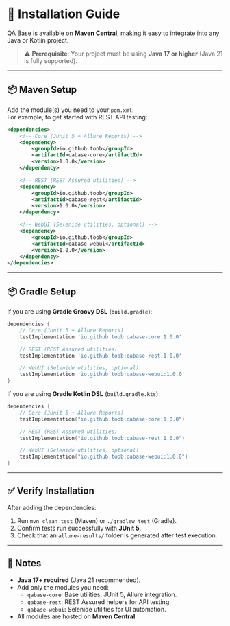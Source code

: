 # 🚀 Installation Guide

QA Base is available on **Maven Central**, making it easy to integrate into any Java or Kotlin project.

> ⚠️ **Prerequisite**: Your project must be using **Java 17 or higher** (Java 21 is fully supported).

---

## 📦 Maven Setup

Add the module(s) you need to your `pom.xml`.  
For example, to get started with REST API testing:

```xml
<dependencies>
    <!-- Core (JUnit 5 + Allure Reports) -->
    <dependency>
        <groupId>io.github.toob</groupId>
        <artifactId>qabase-core</artifactId>
        <version>1.0.0</version>
    </dependency>

    <!-- REST (REST Assured utilities) -->
    <dependency>
        <groupId>io.github.toob</groupId>
        <artifactId>qabase-rest</artifactId>
        <version>1.0.0</version>
    </dependency>

    <!-- WebUI (Selenide utilities, optional) -->
    <dependency>
        <groupId>io.github.toob</groupId>
        <artifactId>qabase-webui</artifactId>
        <version>1.0.0</version>
    </dependency>
</dependencies>
```

---

## 📦 Gradle Setup

If you are using **Gradle Groovy DSL** (`build.gradle`):

```groovy
dependencies {
    // Core (JUnit 5 + Allure Reports)
    testImplementation 'io.github.toob:qabase-core:1.0.0'

    // REST (REST Assured utilities)
    testImplementation 'io.github.toob:qabase-rest:1.0.0'

    // WebUI (Selenide utilities, optional)
    testImplementation 'io.github.toob:qabase-webui:1.0.0'
}
```

If you are using **Gradle Kotlin DSL** (`build.gradle.kts`):

```kotlin
dependencies {
    // Core (JUnit 5 + Allure Reports)
    testImplementation("io.github.toob:qabase-core:1.0.0")

    // REST (REST Assured utilities)
    testImplementation("io.github.toob:qabase-rest:1.0.0")

    // WebUI (Selenide utilities, optional)
    testImplementation("io.github.toob:qabase-webui:1.0.0")
}
```

---

## ✅ Verify Installation

After adding the dependencies:

1. Run `mvn clean test` (Maven) or `./gradlew test` (Gradle).
2. Confirm tests run successfully with **JUnit 5**.
3. Check that an `allure-results/` folder is generated after test execution.

---

## 📝 Notes

- **Java 17+ required** (Java 21 recommended).
- Add only the modules you need:
    - `qabase-core`: Base utilities, JUnit 5, Allure integration.
    - `qabase-rest`: REST Assured helpers for API testing.
    - `qabase-webui`: Selenide utilities for UI automation.
- All modules are hosted on **Maven Central**.